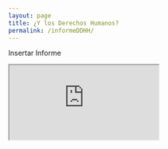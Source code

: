 ```yaml
---
layout: page
title: ¿Y los Derechos Humanos?
permalink: /informeDDHH/
---
```


Insertar Informe

<div class="embed-responsive embed-responsive-1by1">
  <iframe class="embed-responsive-item" src="http://www.africau.edu/images/default/sample.pdf"></iframe>
</div>